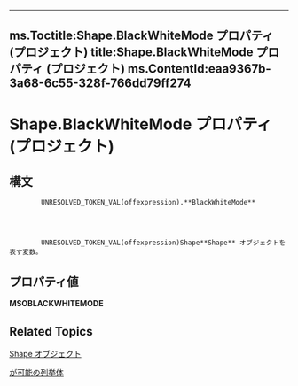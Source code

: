 
---
ms.Toctitle:Shape.BlackWhiteMode プロパティ (プロジェクト)
title:Shape.BlackWhiteMode プロパティ (プロジェクト)
ms.ContentId:eaa9367b-3a68-6c55-328f-766dd79ff274
---
# Shape.BlackWhiteMode プロパティ (プロジェクト)





## 構文

            UNRESOLVED_TOKEN_VAL(offexpression).**BlackWhiteMode**




            UNRESOLVED_TOKEN_VAL(offexpression)Shape**Shape** オブジェクトを表す変数。



## プロパティ値
**MSOBLACKWHITEMODE**



## Related Topics

[Shape オブジェクト](d2b32bcd-5595-a4a7-9772-feb25fd0103a.md)

[が可能の列挙体](http://msdn.microsoft.com/en-us/library/office/ff860913(v=office.15))




